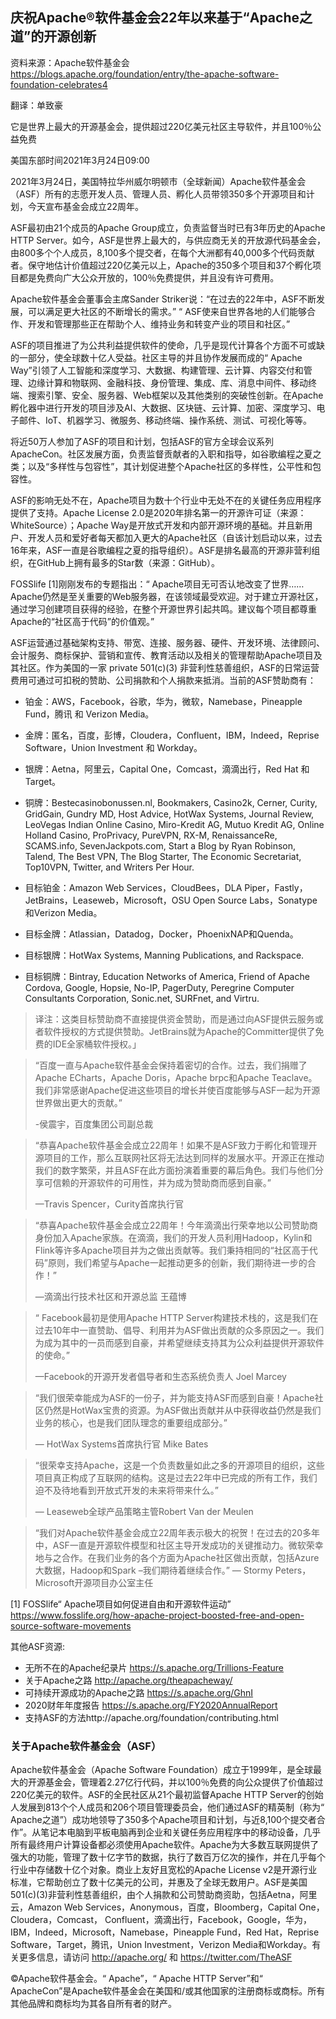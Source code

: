 ## 庆祝Apache®软件基金会22年以来基于“Apache之道”的开源创新

资料来源：Apache软件基金会 https://blogs.apache.org/foundation/entry/the-apache-software-foundation-celebrates4

翻译：单致豪

它是世界上最大的开源基金会，提供超过220亿美元社区主导软件，并且100％公益免费

美国东部时间2021年3月24日09:00

2021年3月24日，美国特拉华州威尔明顿市（全球新闻）Apache软件基金会（ASF）所有的志愿开发人员、管理人员、孵化人员带领350多个开源项目和计划，今天宣布基金会成立22周年。

ASF最初由21个成员的Apache Group成立，负责监督当时已有3年历史的Apache HTTP Server。如今，ASF是世界上最大的，与供应商无关的开放源代码基金会，由800多个个人成员，8,100多个提交者，在每个大洲都有40,000多个代码贡献者。保守地估计价值超过220亿美元以上，Apache的350多个项目和37个孵化项目都是免费向广大公众开放的，100％免费提供，并且没有许可费用。

Apache软件基金会董事会主席Sander Striker说：“在过去的22年中，ASF不断发展，可以满足更大社区的不断增长的需求。” “ ASF使来自世界各地的人们能够合作、开发和管理那些正在帮助个人、维持业务和转变产业的项目和社区。”

ASF的项目推进了为公共利益提供软件的使命，几乎是现代计算各个方面不可或缺的一部分，使全球数十亿人受益。社区主导的并且协作发展而成的“ Apache Way”引领了人工智能和深度学习、大数据、构建管理、云计算、内容交付和管理、边缘计算和物联网、金融科技、身份管理、集成、库、消息中间件、移动终端、搜索引擎、安全、服务器、Web框架以及其他类别的突破性创新。在Apache孵化器中进行开发的项目涉及AI、大数据、区块链、云计算、加密、深度学习、电子邮件、IoT、机器学习、微服务、移动终端、操作系统、测试、可视化等等。

将近50万人参加了ASF的项目和计划，包括ASF的官方全球会议系列ApacheCon。社区发展方面，负责监督贡献者的入职和指导，如谷歌编程之夏之类；以及“多样性与包容性”，其计划促进整个Apache社区的多样性，公平性和包容性。

ASF的影响无处不在，Apache项目为数十个行业中无处不在的关键任务应用程序提供了支持。Apache License 2.0是2020年排名第一的开源许可证（来源：WhiteSource）；Apache Way是开放式开发和内部开源环境的基础。并且新用户、开发人员和爱好者每天都加入更大的Apache社区（自该计划启动以来，过去16年来，ASF一直是谷歌编程之夏的指导组织）。ASF是排名最高的开源非营利组织，在GitHub上拥有最多的Star数（来源：GitHub）。

FOSSlife [1]刚刚发布的专题指出：“ Apache项目无可否认地改变了世界……Apache仍然是至关重要的Web服务器，在该领域最受欢迎。对于建立开源社区，通过学习创建项目获得的经验，在整个开源世界引起共鸣。建议每个项目都尊重Apache的“社区高于代码”的价值观。”

ASF运营通过基础架构支持、带宽、连接、服务器、硬件、开发环境、法律顾问、会计服务、商标保护、营销和宣传、教育活动以及相关的管理帮助Apache项目及其社区。作为美国的一家 private 501(c)(3) 非营利性慈善组织，ASF的日常运营费用可通过可扣税的赞助、公司捐款和个人捐款来抵消。当前的ASF赞助商有：

* 铂金：AWS，Facebook，谷歌，华为，微软，Namebase，Pineapple Fund，腾讯 和 Verizon Media。
* 金牌：匿名，百度，彭博，Cloudera，Confluent，IBM，Indeed，Reprise Software，Union Investment 和 Workday。
* 银牌：Aetna，阿里云，Capital One，Comcast，滴滴出行，Red Hat 和 Target。
* 铜牌：Bestecasinobonussen.nl, Bookmakers, Casino2k, Cerner, Curity, GridGain, Gundry MD, Host Advice, HotWax Systems, Journal Review, LeoVegas Indian Online Casino, Miro-Kredit AG, Mutuo Kredit AG, Online Holland Casino, ProPrivacy, PureVPN, RX-M, RenaissanceRe, SCAMS.info, SevenJackpots.com, Start a Blog by Ryan Robinson, Talend, The Best VPN, The Blog Starter, The Economic Secretariat, Top10VPN, Twitter, and Writers Per Hour.

* 目标铂金：Amazon Web Services，CloudBees，DLA Piper，Fastly，JetBrains，Leaseweb，Microsoft，OSU Open Source Labs，Sonatype和Verizon Media。
* 目标金牌：Atlassian，Datadog，Docker，PhoenixNAP和Quenda。
* 目标银牌：HotWax Systems, Manning Publications, and Rackspace.
* 目标铜牌：Bintray, Education Networks of America, Friend of Apache Cordova, Google, Hopsie, No-IP, PagerDuty, Peregrine Computer Consultants Corporation, Sonic.net, SURFnet, and Virtru.
> 译注：这类目标赞助商不直接提供资金赞助，而是通过向ASF提供云服务或者软件授权的方式提供赞助。JetBrains就为Apache的Committer提供了免费的IDE全家桶软件授权。」

> “百度一直与Apache软件基金会保持着密切的合作。过去，我们捐赠了Apache ECharts，Apache Doris，Apache brpc和Apache Teaclave。我们非常感谢Apache促进这些项目的增长并使百度能够与ASF一起为开源世界做出更大的贡献。”
>
> -侯震宇，百度集团公司副总裁

> “恭喜Apache软件基金会成立22周年！如果不是ASF致力于孵化和管理开源项目的工作，那么互联网社区将无法达到同样的发展水平。开源正在推动我们的数字繁荣，并且ASF在此方面扮演着重要的幕后角色。我们与他们分享可信赖的开源软件的可用性，并为成为赞助商而感到自豪。”
>
> —Travis Spencer，Curity首席执行官

>“恭喜Apache软件基金会成立22周年！今年滴滴出行荣幸地以公司赞助商身份加入Apache家族。在滴滴，我们的开发人员利用Hadoop，Kylin和Flink等许多Apache项目并为之做出贡献等。我们秉持相同的“社区高于代码”原则，我们希望与Apache一起推动更多的创新，我们期待进一步的合作！”
>
> —滴滴出行技术社区和开源总监 王蕴博

>“ Facebook最初是使用Apache HTTP Server构建技术栈的，这是我们在过去10年中一直赞助、倡导、利用并为ASF做出贡献的众多原因之一。我们为成为其中的一员而感到自豪，并希望继续支持其为公众利益提供开源软件的使命。”
>
> —Facebook的开源开发者倡导者和生态系统负责人 Joel Marcey

> “我们很荣幸能成为ASF的一份子，并为能支持ASF而感到自豪！Apache社区仍然是HotWax宝贵的资源。为ASF做出贡献并从中获得收益仍然是我们业务的核心，也是我们团队理念的重要组成部分。”
>
> — HotWax Systems首席执行官 Mike Bates

> “很荣幸支持Apache，这是一个负责数量如此之多的开源项目的组织，这些项目真正构成了互联网的结构。这是过去22年中已完成的所有工作，我们迫不及待地看到开放式开发的未来将带来什么。”
>
> — Leaseweb全球产品策略主管Robert Van der Meulen

> “我们对Apache软件基金会成立22周年表示极大的祝贺！在过去的20多年中，ASF一直是开源软件模型和社区主导开发成功的关键推动力。微软荣幸地与之合作。在我们业务的各个方面为Apache社区做出贡献，包括Azure大数据，Hadoop和Spark –我们期待着继续合作。”
> — Stormy Peters，Microsoft开源项目办公室主任

[1] FOSSlife“ Apache项目如何促进自由和开源软件运动” https://www.fosslife.org/how-apache-project-boosted-free-and-open-source-software-movements

其他ASF资源:
* 无所不在的Apache纪录片 https://s.apache.org/Trillions-Feature
* 关于Apache之路 http://apache.org/theapacheway/
* 可持续开源成功的Apache之路 https://s.apache.org/GhnI
* 2020财年年度报告 https://s.apache.org/FY2020AnnualReport
* 支持ASF的方法http://apache.org/foundation/contributing.html

### 关于Apache软件基金会（ASF）
Apache软件基金会（Apache Software Foundation）成立于1999年，是全球最大的开源基金会，管理着2.27亿行代码，并以100％免费的向公众提供了价值超过220亿美元的软件。ASF的全民社区从21个最初监督Apache HTTP Server的创始人发展到813个个人成员和206个项目管理委员会，他们通过ASF的精英制（称为“ Apache之道”）成功地领导了350多个Apache项目和计划，与近8,100个提交者合作”。从笔记本电脑到平板电脑再到企业和关键任务应用程序中的移动设备，几乎所有最终用户计算设备都必须使用Apache软件。Apache为大多数互联网提供了强大的功能，管理了数十亿字节的数据，执行了数百万亿次的操作，并在几乎每个行业中存储数十亿个对象。商业上友好且宽松的Apache License v2是开源行业标准，它帮助创立了数十亿美元的公司，并惠及了全球无数用户。ASF是美国501(c)(3)非营利性慈善组织，由个人捐款和公司赞助商资助，包括Aetna，阿里云，Amazon Web Services，Anonymous，百度，Bloomberg，Capital One，Cloudera，Comcast， Confluent，滴滴出行，Facebook，Google，华为，IBM，Indeed，Microsoft，Namebase，Pineapple Fund，Red Hat，Reprise Software，Target，腾讯，Union Investment，Verizon Media和Workday。有关更多信息，请访问 http://apache.org/ 和 https://twitter.com/TheASF

©Apache软件基金会。“ Apache”，“ Apache HTTP Server”和“ ApacheCon”是Apache软件基金会在美国和/或其他国家的注册商标或商标。所有其他品牌和商标均为其各自所有者的财产。
